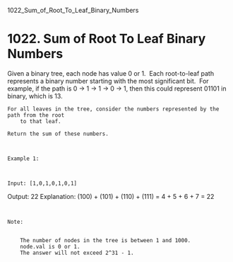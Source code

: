 1022_Sum_of_Root_To_Leaf_Binary_Numbers
# 1022. Sum of Root To Leaf Binary Numbers

Given a binary tree, each node has value 0 or 1.  Each
        root-to-leaf path represents a binary number starting with the most significant bit. 
        For example, if the path is 0 -> 1 -> 1 -> 0 -> 1, then this could
        represent 01101 in binary, which is 13.

    For all leaves in the tree, consider the numbers represented by the path from the root
        to that leaf.

    Return the sum of these numbers.

     

    Example 1:

    

    Input: [1,0,1,0,1,0,1]
Output: 22
Explanation: (100) + (101) + (110) + (111) = 4 + 5 + 6 + 7 = 22

     

    Note:

    
        The number of nodes in the tree is between 1 and 1000.
        node.val is 0 or 1.
        The answer will not exceed 2^31 - 1.